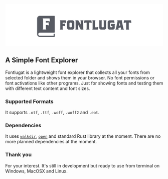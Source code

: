 ![Fontlugat Logo](/logo.png)
## A Simple Font Explorer
Fontlugat is a lightweight font explorer that collects all your fonts from selected folder and shows them in your browser. No font permissions or font activations like other programs. Just for showing fonts and testing them with different text content and font sizes.

### Supported Formats
It supports `.otf`, `.ttf`, `.woff`, `.woff2` and `.eot`.

### Dependencies
It uses [`walkdir`](https://docs.rs/walkdir/), [`open`](https://docs.rs/open/) and standard Rust library at the moment. There are no more planned dependencies at the moment.

### Thank you
For your interest. It's still in development but ready to use from terminal on Windows, MacOSX and Linux.